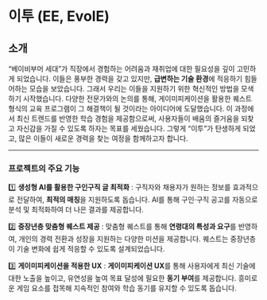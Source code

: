 # 이투 (EE, EvolE)

## 소개
“베이비부머 세대”가 직장에서 경험하는 어려움과 재취업에 대한 필요성을 깊이 고민하게 되었습니다. 이들은 풍부한 경력을 갖고 있지만, **급변하는 기술 환경**에 적응하기 힘들어하는 모습을 보았습니다.
 그래서 우리는 이들을 지원하기 위한 혁신적인 방법을 모색하기 시작했습니다. 다양한 전문가와의 논의를 통해, 게이미피케이션을 활용한 퀘스트 형식의 교육 프로그램이 그 해결책이 될 것이라는 아이디어에 도달했습니다.
 이 과정에서 최신 트렌드를 반영한 학습 경험을 제공함으로써, 사용자들이 배움의 즐거움을 되찾고 자신감을 가질 수 있도록 하자는 목표를 세웠습니다. 
 그렇게 “이투”가 탄생하게 되었고, 많은 이들이 새로운 경력을 찾는 여정을 함께하고자 합니다.


---

### 프로젝트의 주요 기능

1️⃣ **생성형 AI를 활용한 구인구직 글 최적화**
: 구직자와 채용자가 원하는 정보를 효과적으로 전달하여, **최적의 매칭**을 지원하도록 돕습니다. AI를 통해 구인·구직 공고를 자동으로 분석 및 최적화하여 더 나은 결과를 제공합니다.

2️⃣ **중장년층 맞춤형 퀘스트 제공**
: 맞춤형 퀘스트를 통해 **연령대의 특성과 요구**를 반영하여, 개인의 경력 전환과 성장을 지원하는 다양한 미션을 제공합니다. 퀘스트는 중장년층이 기술 변화에 쉽게 적응할 수 있도록 설계되었습니다.

3️⃣ **게이미피케이션을 적용한 UX**
: **게이미피케이션 UX**를 통해 사용자에게 최신 기술에 대한 노출을 높이고, 유연성을 높여 목표 달성에 필요한 **동기 부여**를 제공합니다. 흥미로운 게임 요소를 접목해 지속적인 참여와 학습 동기를 유지할 수 있도록 돕습니다.
